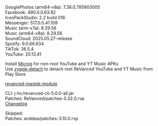 GooglePhotos (arm64-v8a): 7.38.0.785903005  
Facebook: 490.0.0.63.82  
IconPackStudio: 2.2 build 016  
Messenger: 517.0.0.41.109  
Music (arm-v7a): 8.29.56  
Music (arm64-v8a): 8.29.56  
SoundCloud: 2025.05.27-release  
Spotify: 9.0.66.634  
TikTok: 36.5.4  
YouTube: 20.13.41  

Install [Microg](https://github.com/ReVanced/GmsCore/releases) for non-root YouTube and YT Music APKs  
Use [zygisk-detach](https://github.com/j-hc/zygisk-detach) to detach root ReVanced YouTube and YT Music from Play Store  

[revanced-magisk-module](https://github.com/j-hc/revanced-magisk-module)
  
CLI: j-hc/revanced-cli-5.0.0-all.jar  
Patches: ReVanced/patches-5.32.0.rvp  
[Changelog](https://github.com/ReVanced/revanced-patches/releases/tag/v5.32.0)  

Skipped:  
Patches: anddea/patches-3.10.0.rvp    
